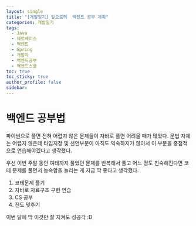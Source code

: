 ```yaml
---
layout: single
title: "[개발일기] 앞으로의  백엔드 공부 계획"
categories: 개발일기
tags:
  - Java
  - 제로베이스
  - 백엔드
  - Spring
  - 개발자
  - 백엔드공부
  - 백엔드스쿨
toc: true
toc_sticky: true
author_profile: false
sidebar:
---
```

# 백엔드 공부법

파이썬으로 풀면 전혀 어렵지 않은 문제들이 자바로 풀면 어려울 때가 많았다.
문법 자체는 어렵지 않은데 타입지정 및 선언부분이 아직도 익숙하지가 않아서 이 부분을 중점적으로 연습해야겠다고 생각했다.  

우선 이번 주말 동안 여태까지 풀었던 문제를 반복해서 풀고 어느 정도 친숙해진다면 코테 문제를 풀면서 능숙함을 늘리는 게 지금 딱 좋다고 생각했다.   

1. 코테문제 풀기
2. 자바로 자료구조 구현 연습
3. CS 공부 
4. 진도 맞추기

이번 달에 딱 이것만 잘 지켜도 성공각 :D
